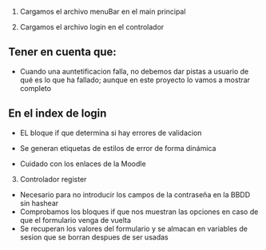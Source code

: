 1. Cargamos el archivo menuBar en el main principal

2. Cargamos el archivo login en el controlador

## Tener en cuenta que:
- Cuando una auntetificacion falla, no debemos dar pistas a usuario de qué es lo que ha fallado; aunque en este proyecto lo vamos a mostrar completo

## En el index de login
- EL bloque if que determina si hay errores de validacion
- Se generan etiquetas de estilos de error de forma dinámica

- Cuidado con los enlaces de la Moodle

3. Controlador register
- Necesario para no introducir los campos de la contraseña en la BBDD sin hashear
- Comprobamos los bloques if que nos muestran las opciones en caso de que el formulario venga de vuelta
- Se recuperan los valores del formulario y se almacan en variables de sesion que se borran despues de ser usadas

